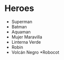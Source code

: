 # Heroes

* Superman
* Batman
* Aquaman
* Mujer Maravilla
* Linterna Verde
* Robin
* Volcán Negro
*Robocot
